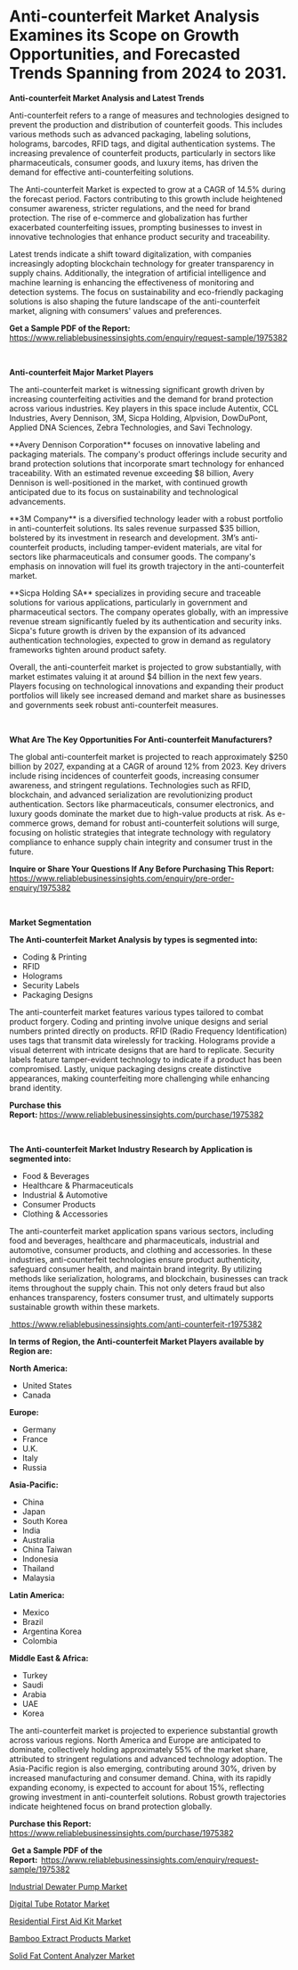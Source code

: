 <p><h1>Anti-counterfeit Market Analysis Examines its Scope on Growth Opportunities, and Forecasted Trends Spanning from 2024 to 2031.</h1></p><p><strong>Anti-counterfeit Market Analysis and Latest Trends</strong></p>
<p><p>Anti-counterfeit refers to a range of measures and technologies designed to prevent the production and distribution of counterfeit goods. This includes various methods such as advanced packaging, labeling solutions, holograms, barcodes, RFID tags, and digital authentication systems. The increasing prevalence of counterfeit products, particularly in sectors like pharmaceuticals, consumer goods, and luxury items, has driven the demand for effective anti-counterfeiting solutions.</p><p>The Anti-counterfeit Market is expected to grow at a CAGR of 14.5% during the forecast period. Factors contributing to this growth include heightened consumer awareness, stricter regulations, and the need for brand protection. The rise of e-commerce and globalization has further exacerbated counterfeiting issues, prompting businesses to invest in innovative technologies that enhance product security and traceability.</p><p>Latest trends indicate a shift toward digitalization, with companies increasingly adopting blockchain technology for greater transparency in supply chains. Additionally, the integration of artificial intelligence and machine learning is enhancing the effectiveness of monitoring and detection systems. The focus on sustainability and eco-friendly packaging solutions is also shaping the future landscape of the anti-counterfeit market, aligning with consumers' values and preferences.</p></p>
<p><strong>Get a Sample PDF of the Report:&nbsp;</strong> <a href="https://www.reliablebusinessinsights.com/enquiry/request-sample/1975382?utm_campaign=1611&utm_medium=2&utm_source=Github&utm_content=ia&utm_term=25102024&utm_id=anti-counterfeit">https://www.reliablebusinessinsights.com/enquiry/request-sample/1975382</a></p>
<p>&nbsp;</p>
<p><strong>Anti-counterfeit Major Market Players</strong></p>
<p><p>The anti-counterfeit market is witnessing significant growth driven by increasing counterfeiting activities and the demand for brand protection across various industries. Key players in this space include Autentix, CCL Industries, Avery Dennison, 3M, Sicpa Holding, Alpvision, DowDuPont, Applied DNA Sciences, Zebra Technologies, and Savi Technology.</p><p>**Avery Dennison Corporation** focuses on innovative labeling and packaging materials. The company's product offerings include security and brand protection solutions that incorporate smart technology for enhanced traceability. With an estimated revenue exceeding $8 billion, Avery Dennison is well-positioned in the market, with continued growth anticipated due to its focus on sustainability and technological advancements.</p><p>**3M Company** is a diversified technology leader with a robust portfolio in anti-counterfeit solutions. Its sales revenue surpassed $35 billion, bolstered by its investment in research and development. 3M’s anti-counterfeit products, including tamper-evident materials, are vital for sectors like pharmaceuticals and consumer goods. The company's emphasis on innovation will fuel its growth trajectory in the anti-counterfeit market.</p><p>**Sicpa Holding SA** specializes in providing secure and traceable solutions for various applications, particularly in government and pharmaceutical sectors. The company operates globally, with an impressive revenue stream significantly fueled by its authentication and security inks. Sicpa's future growth is driven by the expansion of its advanced authentication technologies, expected to grow in demand as regulatory frameworks tighten around product safety.</p><p>Overall, the anti-counterfeit market is projected to grow substantially, with market estimates valuing it at around $4 billion in the next few years. Players focusing on technological innovations and expanding their product portfolios will likely see increased demand and market share as businesses and governments seek robust anti-counterfeit measures.</p></p>
<p>&nbsp;</p>
<p><strong>What Are The Key Opportunities For Anti-counterfeit Manufacturers?</strong></p>
<p><p>The global anti-counterfeit market is projected to reach approximately $250 billion by 2027, expanding at a CAGR of around 12% from 2023. Key drivers include rising incidences of counterfeit goods, increasing consumer awareness, and stringent regulations. Technologies such as RFID, blockchain, and advanced serialization are revolutionizing product authentication. Sectors like pharmaceuticals, consumer electronics, and luxury goods dominate the market due to high-value products at risk. As e-commerce grows, demand for robust anti-counterfeit solutions will surge, focusing on holistic strategies that integrate technology with regulatory compliance to enhance supply chain integrity and consumer trust in the future.</p></p>
<p><strong>Inquire or Share Your Questions If Any Before Purchasing This Report:</strong> <a href="https://www.reliablebusinessinsights.com/enquiry/pre-order-enquiry/1975382?utm_campaign=1611&utm_medium=2&utm_source=Github&utm_content=ia&utm_term=25102024&utm_id=anti-counterfeit">https://www.reliablebusinessinsights.com/enquiry/pre-order-enquiry/1975382</a></p>
<p>&nbsp;</p>
<p><strong>Market Segmentation</strong></p>
<p><strong>The Anti-counterfeit Market Analysis by types is segmented into:</strong></p>
<p><ul><li>Coding & Printing</li><li>RFID</li><li>Holograms</li><li>Security Labels</li><li>Packaging Designs</li></ul></p>
<p><p>The anti-counterfeit market features various types tailored to combat product forgery. Coding and printing involve unique designs and serial numbers printed directly on products. RFID (Radio Frequency Identification) uses tags that transmit data wirelessly for tracking. Holograms provide a visual deterrent with intricate designs that are hard to replicate. Security labels feature tamper-evident technology to indicate if a product has been compromised. Lastly, unique packaging designs create distinctive appearances, making counterfeiting more challenging while enhancing brand identity.</p></p>
<p><strong>Purchase this Report:&nbsp;</strong><a href="https://www.reliablebusinessinsights.com/purchase/1975382?utm_campaign=1611&utm_medium=2&utm_source=Github&utm_content=ia&utm_term=25102024&utm_id=anti-counterfeit">https://www.reliablebusinessinsights.com/purchase/1975382</a></p>
<p>&nbsp;</p>
<p><strong>The Anti-counterfeit Market Industry Research by Application is segmented into:</strong></p>
<p><ul><li>Food & Beverages</li><li>Healthcare & Pharmaceuticals</li><li>Industrial & Automotive</li><li>Consumer Products</li><li>Clothing & Accessories</li></ul></p>
<p><p>The anti-counterfeit market application spans various sectors, including food and beverages, healthcare and pharmaceuticals, industrial and automotive, consumer products, and clothing and accessories. In these industries, anti-counterfeit technologies ensure product authenticity, safeguard consumer health, and maintain brand integrity. By utilizing methods like serialization, holograms, and blockchain, businesses can track items throughout the supply chain. This not only deters fraud but also enhances transparency, fosters consumer trust, and ultimately supports sustainable growth within these markets.</p></p>
<p><a href="https://www.reliablebusinessinsights.com/anti-counterfeit-r1975382?utm_campaign=1611&utm_medium=2&utm_source=Github&utm_content=ia&utm_term=25102024&utm_id=anti-counterfeit">&nbsp;https://www.reliablebusinessinsights.com/anti-counterfeit-r1975382</a></p>
<p><strong>In terms of Region, the Anti-counterfeit Market Players available by Region are:</strong></p>
<p>
    <p> <strong> North America: </strong>
        <ul>
            <li>United States</li>
            <li>Canada</li>
        </ul>
        </p> 
    <p> <strong> Europe: </strong>
        <ul>
            <li>Germany</li>
            <li>France</li>
            <li>U.K.</li>
            <li>Italy</li>
            <li>Russia</li>
        </ul>
        </p> 
    <p> <strong> Asia-Pacific: </strong>
        <ul>
            <li>China</li>
            <li>Japan</li>
            <li>South Korea</li>
            <li>India</li>
            <li>Australia</li>
            <li>China Taiwan</li>
            <li>Indonesia</li>
            <li>Thailand</li>
            <li>Malaysia</li>
        </ul>
        </p> 
    <p> <strong> Latin America: </strong>
        <ul>
            <li>Mexico</li>
            <li>Brazil</li>
            <li>Argentina Korea</li>
            <li>Colombia</li>
        </ul>
        </p> 
    <p> <strong> Middle East & Africa: </strong>
        <ul>
            <li>Turkey</li>
            <li>Saudi</li>
            <li>Arabia</li>
            <li>UAE</li>
            <li>Korea</li>
        </ul>
    </p>
    </p>
<p><p>The anti-counterfeit market is projected to experience substantial growth across various regions. North America and Europe are anticipated to dominate, collectively holding approximately 55% of the market share, attributed to stringent regulations and advanced technology adoption. The Asia-Pacific region is also emerging, contributing around 30%, driven by increased manufacturing and consumer demand. China, with its rapidly expanding economy, is expected to account for about 15%, reflecting growing investment in anti-counterfeit solutions. Robust growth trajectories indicate heightened focus on brand protection globally.</p></p>
<p><strong>Purchase this Report: </strong><a href="https://www.reliablebusinessinsights.com/purchase/1975382?utm_campaign=1611&utm_medium=2&utm_source=Github&utm_content=ia&utm_term=25102024&utm_id=anti-counterfeit">https://www.reliablebusinessinsights.com/purchase/1975382</a></p>
<p>&nbsp;<strong>Get a Sample PDF of the Report:&nbsp;&nbsp;</strong><a href="https://www.reliablebusinessinsights.com/enquiry/request-sample/1975382?utm_campaign=1611&utm_medium=2&utm_source=Github&utm_content=ia&utm_term=25102024&utm_id=anti-counterfeit">https://www.reliablebusinessinsights.com/enquiry/request-sample/1975382</a></p>
<p><strong></strong></p>
<p><p><a href="https://www.linkedin.com/pulse/industrial-dewater-pump-market-size-share-analysis--ywdec?utm_campaign=1611&utm_medium=2&utm_source=Github&utm_content=ia&utm_term=25102024&utm_id=anti-counterfeit">Industrial Dewater Pump Market</a></p><p><a href="https://www.linkedin.com/pulse/opportunities-challenges-digital-tube-rotator-market-strategic-tddxf?utm_campaign=1611&utm_medium=2&utm_source=Github&utm_content=ia&utm_term=25102024&utm_id=anti-counterfeit">Digital Tube Rotator Market</a></p><p><a href="https://www.linkedin.com/pulse/global-residential-first-aid-kit-98-cagr-forecast-2024-2031-uizjf?utm_campaign=1611&utm_medium=2&utm_source=Github&utm_content=ia&utm_term=25102024&utm_id=anti-counterfeit">Residential First Aid Kit Market</a></p><p><a href="https://www.linkedin.com/pulse/bamboo-extract-products-market-investigation-industry-spd0e?utm_campaign=1611&utm_medium=2&utm_source=Github&utm_content=ia&utm_term=25102024&utm_id=anti-counterfeit">Bamboo Extract Products Market</a></p><p><a href="https://www.linkedin.com/pulse/regional-adaptations-global-solid-fat-content-analyzer-s3wzc?utm_campaign=1611&utm_medium=2&utm_source=Github&utm_content=ia&utm_term=25102024&utm_id=anti-counterfeit">Solid Fat Content Analyzer Market</a></p></p>